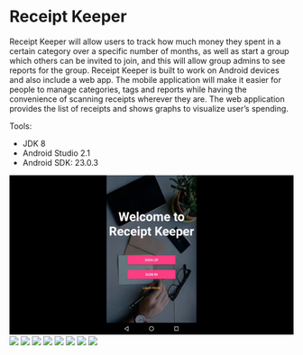 # Receipt Keeper

Receipt Keeper will allow users to track how much money they spent in a certain category over a specific number of months, as well as start a group which others can be invited to join, and this will allow group admins to see reports for the group. Receipt Keeper is built to work on Android devices and also include a web app. The mobile application will make it easier for people to manage categories, tags and reports while having the convenience of scanning receipts wherever they are. The web application provides the list of receipts and shows graphs to visualize user’s spending.

Tools:
- JDK 8
- Android Studio 2.1
- Android SDK: 23.0.3


<img src="https://github.com/HassanNahhal/capstone_android/blob/master/Images/receiptKeeper_short_clip.gif" width=“40”>


<img src="https://github.com/infomat/capstone_android/blob/master/Images/Screenshot_20160808-231004.png" width=“40”>
<img src="https://github.com/infomat/capstone_android/blob/master/Images/Screenshot_20160808-231558.png" width=“40”>
<img src="https://github.com/infomat/capstone_android/blob/master/Images/Screenshot_20160808-231616.png" width=“40”>
<img src="https://github.com/infomat/capstone_android/blob/master/Images/Screenshot_20160808-231716.png" width=“40”>
<img src="https://github.com/infomat/capstone_android/blob/master/Images/Screenshot_20160808-231753.png" width=“40”>
<img src="https://github.com/infomat/capstone_android/blob/master/Images/Screenshot_20160808-233935.png" width=“40”>
<img src="https://github.com/infomat/capstone_android/blob/master/Images/Screenshot_20160808-234000.png" width=“40”>
<img src="https://github.com/infomat/capstone_android/blob/master/Images/Screenshot_20160808-234005.png" width=“40”>


